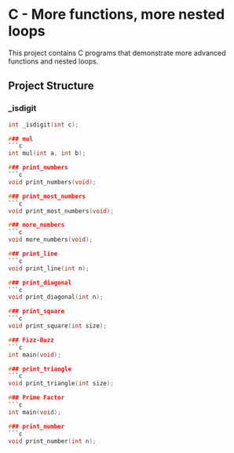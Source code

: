 # C - More functions, more nested loops

This project contains C programs that demonstrate more advanced functions and nested loops.

## Project Structure

### _isdigit
```c
int _isdigit(int c);

### mul
```c
int mul(int a, int b);

### print_numbers
```c
void print_numbers(void);

### print_most_numbers
```c
void print_most_numbers(void);

### more_numbers
```c
void more_numbers(void);

### print_line
```c
void print_line(int n);

### print_diagonal
```c
void print_diagonal(int n);

### print_square
```c
void print_square(int size);

### Fizz-Buzz
```c
int main(void);

### print_triangle
```c
void print_triangle(int size);

### Prime Factor
```c
int main(void);

### print_number
```c
void print_number(int n);
